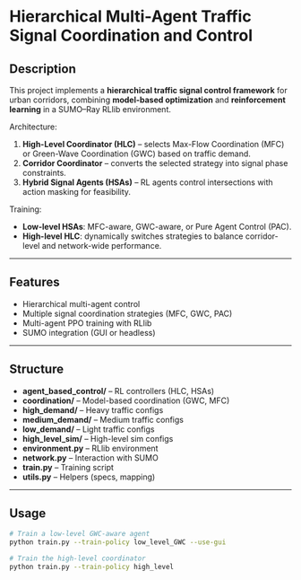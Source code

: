 # Hierarchical Multi-Agent Traffic Signal Coordination and Control

## Description
This project implements a **hierarchical traffic signal control framework** for urban corridors, combining **model-based optimization** and **reinforcement learning** in a SUMO–Ray RLlib environment.

Architecture:
1. **High-Level Coordinator (HLC)** – selects Max-Flow Coordination (MFC) or Green-Wave Coordination (GWC) based on traffic demand.
2. **Corridor Coordinator** – converts the selected strategy into signal phase constraints.
3. **Hybrid Signal Agents (HSAs)** – RL agents control intersections with action masking for feasibility.

Training:
- **Low-level HSAs**: MFC-aware, GWC-aware, or Pure Agent Control (PAC).
- **High-level HLC**: dynamically switches strategies to balance corridor-level and network-wide performance.

---

## Features
- Hierarchical multi-agent control
- Multiple signal coordination strategies (MFC, GWC, PAC)
- Multi-agent PPO training with RLlib
- SUMO integration (GUI or headless)

---

## Structure
- **agent_based_control/** – RL controllers (HLC, HSAs)
- **coordination/** – Model-based coordination (GWC, MFC)
- **high_demand/** – Heavy traffic configs
- **medium_demand/** – Medium traffic configs
- **low_demand/** – Light traffic configs
- **high_level_sim/** – High-level sim configs
- **environment.py** – RLlib environment
- **network.py** – Interaction with SUMO
- **train.py** – Training script
- **utils.py** – Helpers (specs, mapping)

---

## Usage
```bash
# Train a low-level GWC-aware agent
python train.py --train-policy low_level_GWC --use-gui

# Train the high-level coordinator
python train.py --train-policy high_level
